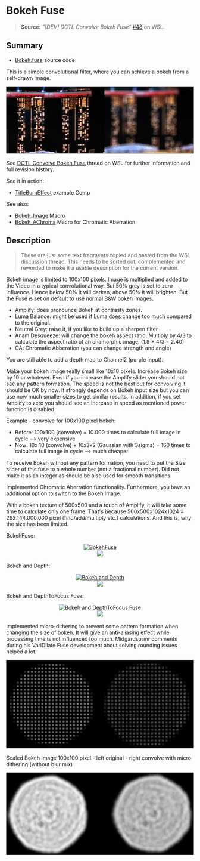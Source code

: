 # Bokeh Fuse

> **Source:** *"\[DEV\] DCTL Convolve Bokeh Fuse"* [\#48](https://www.steakunderwater.com/wesuckless/viewtopic.php?p=37803#p37803) on WSL.


## Summary

- [Bokeh.fuse](Bokeh.fuse) source code

This is a simple convolutional filter, where you can achieve a bokeh from a self-drawn image.

![Example image with and without Bokeh filter applied](Bokeh_example01.jpg)

See [DCTL Convolve Bokeh Fuse](https://www.steakunderwater.com/wesuckless/viewtopic.php?p=37803#p37803) thread on WSL for further information and full revision history.

See it in action:
- [TitleBurnEffect](../../Comp/tida/TitleBurnEffect.md) example Comp

See also:
- [Bokeh_Image](../../Macros/tida/Bokeh_Image.md) Macro
- [Bokeh_AChroma](../../Macros/tida/Bokeh_AChroma.md) Macro for Chromatic Aberration



## Description

> These are just some text fragments copied and pasted from the WSL discussion thread. This needs to be sorted out, complemented and reworded to make it a usable description for the current version.

Bokeh image is limited to 100x100 pixels. Image is multiplied and added to the Video in a typical convolutional way. But 50% grey is set to zero influence. Hence below 50% it will darken, above 50% it will brighten. But the Fuse is set on default to use normal B&W bokeh images.

- Amplify: does pronounce Bokeh at contrasty zones.
- Luma Balance: might be used if Luma does change too much compared to the original.
- Neutral Grey: raise it, if you like to build up a sharpen filter
- Anam Desqueeze: will change the bokeh aspect ratio. Multiply by 4/3 to calculate the aspect ratio of an anamorphic image. (1.8 * 4/3 = 2.40)
- CA: Chromatic Abberation (you can change strength and angle)

You are still able to add a depth map to Channel2 (purple input).


Make your bokeh image really small like 10x10 pixels. Increase Bokeh size by 10 or whatever. Even if you increase the Amplify slider you should not see any pattern formation.
The speed is not the best but for convolving it should be OK by now. It strongly depends on Bokeh input size but you can use now much smaller sizes to get similar results. In addition, if you set Amplify to zero you should see an increase in speed as mentioned power function is disabled.

Example - convolve for  100x100 pixel bokeh:
- Before: 100x100  (convolve) = 10.000 times to calculate full image in cycle --> very expensive
- Now: 10x 10 (convolve) + 10x3x2 (Gaussian with 3sigma) = 160 times to calculate full image in cycle --> much cheaper

To receive Bokeh without any pattern formation, you need to put the Size slider of this fuse to a whole number (not a fractional number). Did not make it as an integer as should be also used for smooth transitions.

Implemented Chromatic Aberration functionality. Furthermore, you have an additional option to switch to the Bokeh Image.

With a bokeh texture of 500x500 and a touch of Amplify, it will take some time to calculate only one frame. That's because 500x500x1024x1024 = 262.144.000.000 pixel (find/add/multiply etc.) calculations. And this is, why the size has been limited.


BokehFuse:

<center><a href="http://www.youtube.com/watch?feature=player_embedded&v=LOMFJisTwBY" target="_blank"><img src="http://img.youtube.com/vi/LOMFJisTwBY/maxresdefault.jpg" alt="BokehFuse" width="80%" border="0" /><br /><img src="https://img.shields.io/youtube/views/LOMFJisTwBY?style=social" /></a></center>
<!--
<iframe width="560" height="315" src="https://www.youtube.com/embed/LOMFJisTwBY" title="YouTube video player" frameborder="0" allow="accelerometer; autoplay; clipboard-write; encrypted-media; gyroscope; picture-in-picture" allowfullscreen></iframe>
-->

Bokeh and Depth:
<center><a href="http://www.youtube.com/watch?feature=player_embedded&v=WFAx9-qSc9U" target="_blank"><img src="http://img.youtube.com/vi/WFAx9-qSc9U/maxresdefault.jpg" alt="Bokeh and Depth" width="80%" border="0" /><br /><img src="https://img.shields.io/youtube/views/WFAx9-qSc9U?style=social" /></a></center>
<!--
<iframe width="560" height="315" src="https://www.youtube.com/embed/WFAx9-qSc9U" title="YouTube video player" frameborder="0" allow="accelerometer; autoplay; clipboard-write; encrypted-media; gyroscope; picture-in-picture" allowfullscreen></iframe>
(Input: FastNoise, Text+, Ellipse)
-->

Bokeh and DepthToFocus Fuse:
<center><a href="http://www.youtube.com/watch?feature=player_embedded&v=FCHLosfC9Ds" target="_blank"><img src="http://img.youtube.com/vi/FCHLosfC9Ds/maxresdefault.jpg" alt="Bokeh and DepthToFocus Fuse" width="80%" border="0" /><br /><img src="https://img.shields.io/youtube/views/FCHLosfC9Ds?style=social" /></a></center>
<!--
<iframe width="560" height="315" src="https://www.youtube.com/embed/FCHLosfC9Ds" title="YouTube video player" frameborder="0" allow="accelerometer; autoplay; clipboard-write; encrypted-media; gyroscope; picture-in-picture" allowfullscreen></iframe>
-->

Implemented micro-dithering to prevent some pattern formation when changing the size of bokeh. It will give an anti-aliasing effect while processing time is not influenced too much. Midgardsormr comments during his VariDilate Fuse development about solving rounding issues helped a lot.

![](Bokeh_MicroDithering.png)

Scaled Bokeh Image 100x100 pixel - left original - right convolve with micro dithering (without blur mix)

![](Bokeh_MicroDithering_100x100.png)

